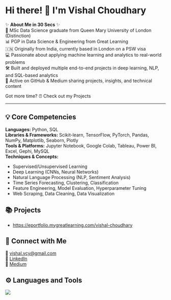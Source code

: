 # Hi there! 👋 I'm Vishal Choudhary

✨ **About Me in 30 Secs** ✨  
📍 MSc Data Science graduate from Queen Mary University of London (Distinction)  
📊 PGP in Data Science & Engineering from Great Learning  
🇮🇳 Originally from India, currently based in London on a PSW visa  
💻 Passionate about applying machine learning and analytics to real-world problems  
🛠️ Built and deployed multiple end-to-end projects in deep learning, NLP, and SQL-based analytics  
📝 Active on GitHub & Medium sharing projects, insights, and technical content  

Got more time? ⏰ Check out my Projects

---

## 💡 Core Competencies  

**Languages:** Python, SQL  
**Libraries & Frameworks:** Scikit-learn, TensorFlow, PyTorch, Pandas, NumPy, Matplotlib, Seaborn, Plotly  
**Tools & Platforms:** Jupyter Notebook, Google Colab, Tableau, Power BI, Excel, Gephi, MySQL  
**Techniques & Concepts:**  
- Supervised/Unsupervised Learning  
- Deep Learning (CNNs, Neural Networks)  
- Natural Language Processing (NLP, Sentiment Analysis)  
- Time Series Forecasting, Clustering, Classification  
- Feature Engineering, Model Evaluation, Hyperparameter Tuning  
- Web Scraping, Data Cleaning, Data Visualization  

## 📚 Projects  

* https://eportfolio.mygreatlearning.com/vishal-choudhary


## 🙌 Connect with Me  

📨 [vishal.vcy@gmail.com](mailto:vishal.vcy@gmail.com)  
🔗 [LinkedIn](https://www.linkedin.com/in/vishalchoudhary0112)  
📰 [Medium](https://medium.com/@choudharyv487)

## ⚙️ Languages and Tools  

<p align="left">
  <img src="https://skillicons.dev/icons?i=python,sql,tensorflow,pytorch,jupyter,github,tableau,vscode,excel,git" />
</p>

